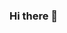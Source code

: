 ### Hi there 👋

<!--
**ameya-9/ameya-9** is a ✨ _special_ ✨ repository because its `README.md` (this file) appears on your GitHub profile.


- 🔭 I’m currently working as Software engineer, developes in Java, trying to break into field of Data Science.
- 🌱 I’m currently learning Machine Learning , particularly interested in field of Data Science and Digital Humanities.
- 👯 I’m looking to collaborate on interesting projects in data Science domain (Python)
- 💬 Ask me about Anything! Lets Learn and share!
- 📫 How to reach me: [Linked] (https://www.linkedin.com/in/ameya-naik-aa900/)
- 😄 Pronouns: He/Him/his
- ⚡ Fun fact: I can solve 3*3 Rubix Cube, Mirror Cube learning to solve Ghost Cube. Big Time Geography Buff, Stamp (philatelist) and Coin Collector.
Connect with me:



#### My Working Stack:

<div align="left">
    <img src="https://img.shields.io/badge/-Jupyter-000000?style=flat&logo=jupyter&logoColor=F57C00" />
    <img src="https://img.shields.io/badge/-MySQL-000000?style=flat&logo=mysql&logoColor=E6892E" />
    <img src="https://img.shields.io/badge/-Python-000000?style=flat&logo=python&logoColorhalf=396E9B" />
    <img src="https://img.shields.io/badge/-HTML-000000?&style=flat&logo=html5&logoColor=E44D26"/>
    <img src="https://img.shields.io/badge/-CSS-000000?&style=flat&logo=css3&logoColor=42A5F5"/><br>
    [![Bash Shell](https://badges.frapsoft.com/bash/v1/bash.png?v=103)](https://github.com/ellerbrock/open-source-badges/)
    <img src="https://img.shields.io/badge/-git-000000?&style=flat&logo=git&logoColor=E64A19"/>
    <img src="https://img.shields.io/badge/-Github-000000?style=flat&logo=github&logoColor=DEDEDF" />
</div>

